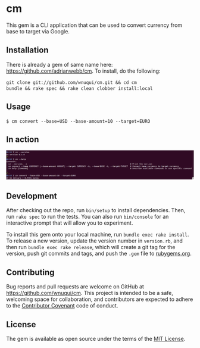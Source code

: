 # cm

This gem is a CLI application that can be used to convert currency from base to target via Google.

## Installation

There is already a gem of same name here: https://github.com/adrianwebb/cm. To install, do the following:

```shell
git clone git://github.com/wnuqui/cm.git && cd cm
bundle && rake spec && rake clean clobber install:local
```

## Usage

    $ cm convert --base=USD --base-amount=10 --target=EURO

## In action

![cm in action](cm.png)

## Development

After checking out the repo, run `bin/setup` to install dependencies. Then, run `rake spec` to run the tests. You can also run `bin/console` for an interactive prompt that will allow you to experiment.

To install this gem onto your local machine, run `bundle exec rake install`. To release a new version, update the version number in `version.rb`, and then run `bundle exec rake release`, which will create a git tag for the version, push git commits and tags, and push the `.gem` file to [rubygems.org](https://rubygems.org).

## Contributing

Bug reports and pull requests are welcome on GitHub at https://github.com/wnuqui/cm. This project is intended to be a safe, welcoming space for collaboration, and contributors are expected to adhere to the [Contributor Covenant](http://contributor-covenant.org) code of conduct.


## License

The gem is available as open source under the terms of the [MIT License](http://opensource.org/licenses/MIT).
